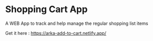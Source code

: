 # Shopping Cart App
A WEB App to track and help manage the regular shopping list items 

Get it here : https://arka-add-to-cart.netlify.app/